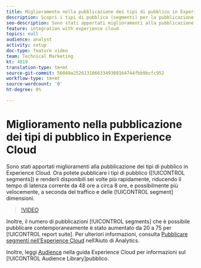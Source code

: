```yaml
---
title: Miglioramento nella pubblicazione dei tipi di pubblico in Experience Cloud
description: Scopri i tipi di pubblico (segmenti) per la pubblicazione e rendili disponibili più rapidamente che mai.
seo-description: Sono stati apportati miglioramenti alla pubblicazione dei tipi di pubblico in Experience Cloud. Ora puoi pubblicare i tipi di pubblico (segmenti) e renderli disponibili sei volte più rapidamente, riducendo il tempo di latenza corrente da 48 ore a circa 8 ore, ed eventualmente più velocemente, a seconda del traffico e delle dimensioni del segmento.
feature: integration with experience cloud
topics: null
audience: analyst
activity: setup
doc-type: feature video
team: Technical Marketing
kt: 4819
translation-type: tm+mt
source-git-commit: 56049a25261318663349309164744fbb9bcfc952
workflow-type: tm+mt
source-wordcount: '0'
ht-degree: 0%

---
```



# Miglioramento nella pubblicazione dei tipi di pubblico in Experience Cloud

Sono stati apportati miglioramenti alla pubblicazione dei tipi di pubblico in Experience Cloud. Ora potete pubblicare i tipi di pubblico ([!UICONTROL segments]) e renderli disponibili sei volte più rapidamente, riducendo il tempo di latenza corrente da 48 ore a circa 8 ore, e possibilmente più velocemente, a seconda del traffico e delle [!UICONTROL segment] dimensioni.

>[!VIDEO](https://video.tv.adobe.com/v/32842/?quality=12)

Inoltre, il numero di pubblicazioni [!UICONTROL segments] che è possibile pubblicare contemporaneamente è stato aumentato da 20 a 75 per [!UICONTROL report suite].
Per ulteriori informazioni, consulta [Pubblicare segmenti nell’Experience Cloud](https://docs.adobe.com/content/help/it-IT/analytics/components/segmentation/segmentation-workflow/seg-publish.html)  nell’Aiuto di Analytics.

Inoltre, leggi [Audience](https://docs.adobe.com/content/help/it-IT/core-services/interface/audiences/audience-library.html) nella guida  Experience Cloud per informazioni sul [!UICONTROL Audience Library]pubblico.
